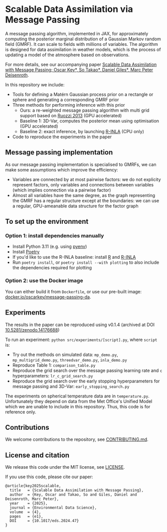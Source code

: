 # Scalable Data Assimilation via Message Passing

A message passing algorithm, implemented in JAX, for approximately computing the posterior marginal distribution of a Gaussian Markov random field (GMRF).
It can scale to fields with millions of variables.
The algorithm is designed for data assimilation in weather models, which is the process of updating a model of the atmosphere based on observations.

For more details, see our accompanying paper [Scalable Data Assimilation with Message Passing; Oscar Key*, So Takao*, Daniel Giles*, Marc Peter Deisenroth](https://arxiv.org/abs/2404.12968).

In this repository we include:
- Tools for defining a Matérn Gaussian process prior on a rectangle or sphere and generating a corresponding GMRF prior
- Three methods for performing inference with this prior
  - Ours: a re-weighted message passing algorithm with multi grid support based on [Ruozzi 2013](https://jmlr.org/papers/v14/ruozzi13a.html) (GPU accelerated)
  - Baseline 1: 3D-Var, computes the posterior mean using optimisation (GPU accelerated)
  - Baseline 2: exact inference, by launching [R-INLA](https://www.r-inla.org/) (CPU only)
- Code to reproduce the experiments in the paper


## Message passing implementation
As our message passing implementation is specialised to GMRFs, we can make some assumptions which improve the efficiency:
- Variables are connected by at most pairwise factors: we do not explicity represent factors, only variables and connections between variables (which implies connection via a pairwise factor)
- Almost all variables have the same degree, as the graph representing the GMRF has a regular structure except at the boundaries: we can use a regular, GPU-ameanable data structure for the factor graph


## To set up the environment
### Option 1: install dependencies manually
- Install Python 3.11 (e.g. using [pyenv](https://github.com/pyenv/pyenv))
- Install [Poetry](https://python-poetry.org/)
- If you'd like to use the R-INLA baseline: install [R](https://www.r-project.org/) and [R-INLA](https://www.r-inla.org/)
- Run `poetry install`, or `poetry install --with plotting` to also include the dependencies required for plotting

### Option 2: use the Docker image
You can either build it from `Dockerfile`, or use our pre-built image: [docker.io/oscarkey/message-passing-da](https://hub.docker.com/repository/docker/oscarkey/message-passing-da).


## Experiments
The results in the paper can be reproduced using v0.1.4 (archived at DOI [10.5281/zenodo.14176688](https://doi.org/10.5281/zenodo.14176688))

To run an experiment: `python src/experiments/[script].py`, where `script` is:
- Try out the methods on simulated data: `mp_demo.py`, `mp_multigrid_demo.py`, `threedvar_demo.py`, `inla_demo.py`
- Reproduce Table 1: `comparison_table.py`
- Reproduce the grid search over the message passing learning rate and `c` hyperparameters: `lr_c_grid_search.py`
- Reproduce the grid search over the early stopping hyperparameters for message passing and 3D-Var: `early_stopping_search.py`

The experiments on spherical temperature data are in `temperature.py`.
Unfortunately they depend on data from the Met Office's Unified Model which we are unable to include in this repository.
Thus, this code is for reference only.


## Contributions
We welcome contributions to the repository, see [CONTRIBUTING.md](CONTRIBUTING.md).


## License and citation
We release this code under the MIT license, see [LICENSE](LICENSE).

If you use this code, please cite our paper:
```
@article{key2025scalable,
  title   = {Scalable Data Assimilation with Message Passing},
  author  = {Key, Oscar and Takao, So and Giles, Daniel and Deisenroth, Marc Peter},
  year    = {2025},
  journal = {Environmental Data Science},
  volume  = {4},
  pages   = {e1},
  DOI     = {10.1017/eds.2024.47}
}
```
